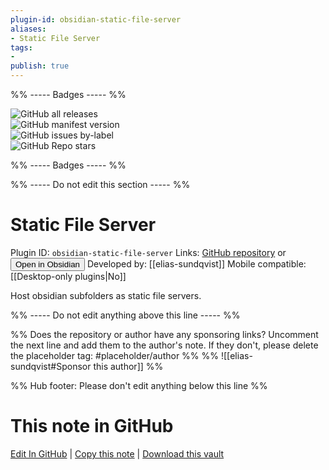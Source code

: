 ```yaml
---
plugin-id: obsidian-static-file-server
aliases:
- Static File Server
tags: 
- 
publish: true
---
```


%% ----- Badges ----- %%

![GitHub all releases](https://img.shields.io/github/downloads/elias-sundqvist/obsidian-static-file-server/total?color=573E7A&logo=github&style=for-the-badge)   
![GitHub manifest version](https://img.shields.io/github/manifest-json/v/elias-sundqvist/obsidian-static-file-server?color=573E7A&logo=github&style=for-the-badge)   
![GitHub issues by-label](https://img.shields.io/github/issues/elias-sundqvist/obsidian-static-file-server/help%20wanted?color=573E7A&logo=github&style=for-the-badge)   
![GitHub Repo stars](https://img.shields.io/github/stars/elias-sundqvist/obsidian-static-file-server?color=573E7A&logo=github&style=for-the-badge)

%% ----- Badges ----- %%

%% ----- Do not edit this section ----- %%

# Static File Server

Plugin ID: `obsidian-static-file-server`
Links: [GitHub repository](https://github.com/elias-sundqvist/obsidian-static-file-server) or [<button id=HH>Open in Obsidian</button>](obsidian://goto-plugin?id=obsidian-static-file-server)
Developed by: [[elias-sundqvist]]
Mobile compatible: [[Desktop-only plugins|No]]

Host obsidian subfolders as static file servers.

%% ----- Do not edit anything above this line ----- %% 

%% Does the repository or author have any sponsoring links? Uncomment the next line and add them to the author's note. If they don't, please delete the placeholder tag: #placeholder/author %%
%% ![[elias-sundqvist#Sponsor this author]] %%

%% Hub footer: Please don't edit anything below this line %%

# This note in GitHub

<span class="git-footer">[Edit In GitHub](https://github.dev/obsidian-community/obsidian-hub/blob/main/02%20-%20Community%20Expansions/02.05%20All%20Community%20Expansions/Plugins/obsidian-static-file-server.md "git-hub-edit-note") | [Copy this note](https://raw.githubusercontent.com/obsidian-community/obsidian-hub/main/02%20-%20Community%20Expansions/02.05%20All%20Community%20Expansions/Plugins/obsidian-static-file-server.md "git-hub-copy-note") | [Download this vault](https://github.com/obsidian-community/obsidian-hub/archive/refs/heads/main.zip "git-hub-download-vault") </span>
